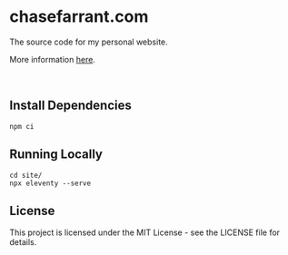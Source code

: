 # chasefarrant.com

The source code for my personal website.

More information [here](http://localhost:8081/projects/chasefarrant.com/).

&nbsp;
## Install Dependencies

    npm ci

## Running Locally

    cd site/
    npx eleventy --serve

## License
This project is licensed under the MIT License - see the LICENSE file for details.